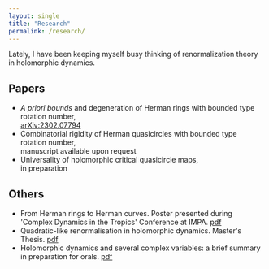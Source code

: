 ```yaml
---
layout: single
title: "Research"
permalink: /research/
---
```


Lately, I have been keeping myself busy thinking of renormalization theory in holomorphic dynamics.

## Papers
  * _A priori bounds_ and degeneration of Herman rings with bounded type rotation number,   
  [arXiv:2302.07794](https://arxiv.org/abs/2302.07794)   
  * Combinatorial rigidity of Herman quasicircles with bounded type rotation number,   
  manuscript available upon request  
  * Universality of holomorphic critical quasicircle maps,   
  in preparation

## Others
  * From Herman rings to Herman curves. Poster presented during 'Complex Dynamics in the Tropics' Conference at IMPA. [pdf](https://impa.br/wp-content/uploads/2022/11/Poster-Willie-Rush-Lim-nova-versao-poster-rio-2160-3840.pdf)
  * Quadratic-like renormalisation in holomorphic dynamics. Master's Thesis. [pdf](/files/masters-thesis.pdf)
  * Holomorphic dynamics and several complex variables: a brief summary in preparation for orals. [pdf](/files/orals-summary.pdf)
